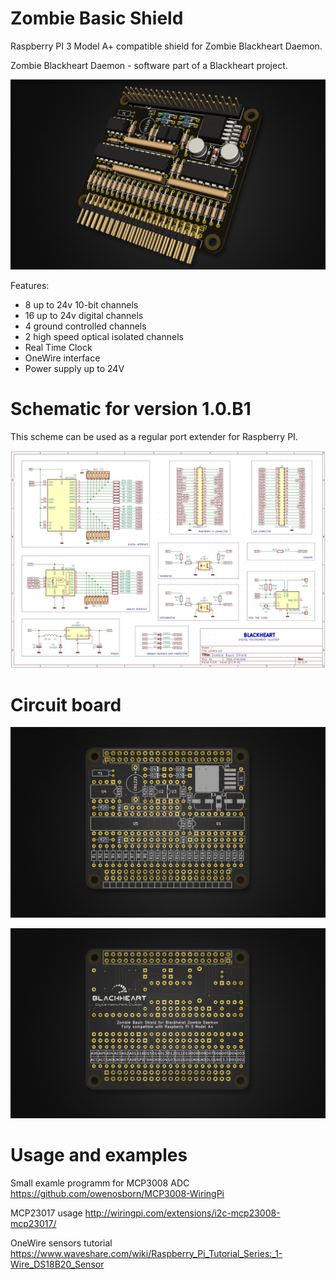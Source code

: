 # Zombie Basic Shield 
Raspberry PI 3 Model A+ compatible shield for Zombie Blackheart Daemon.

Zombie Blackheart Daemon - software part of a Blackheart project.

![preview 1](https://github.com/helimania/zombie_basic/blob/master/zShield-3d.jpg)

Features:
- 8 up to 24v 10-bit channels
- 16 up to 24v digital channels
- 4 ground controlled channels
- 2 high speed optical isolated channels
- Real Time Clock
- OneWire interface
- Power supply up to 24V 

# Schematic for version 1.0.B1

This scheme can be used as a regular port extender for Raspberry PI.

![preview 2](https://github.com/helimania/zombie_basic/blob/master/zombie.basic.shield.jpg)

# Circuit board

![preview 3](https://github.com/helimania/zombie_basic/blob/master/zShield-F.jpg)

![preview 4](https://github.com/helimania/zombie_basic/blob/master/zShield-B.jpg)

# Usage and examples

Small examle programm for MCP3008 ADC  https://github.com/owenosborn/MCP3008-WiringPi

MCP23017 usage http://wiringpi.com/extensions/i2c-mcp23008-mcp23017/

OneWire sensors tutorial https://www.waveshare.com/wiki/Raspberry_Pi_Tutorial_Series:_1-Wire_DS18B20_Sensor

